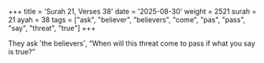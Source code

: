 +++
title = 'Surah 21, Verses 38'
date = '2025-08-30'
weight = 2521
surah = 21
ayah = 38
tags = ["ask", "believer", "believers", "come", "pas", "pass", "say", "threat", "true"]
+++

They ask ˹the believers˺, “When will this threat come to pass if what you say is true?”